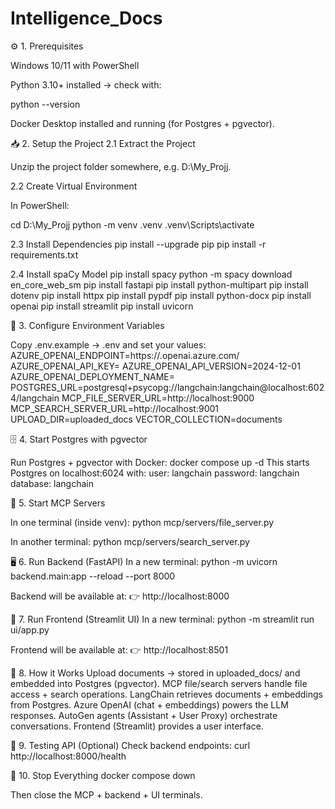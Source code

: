 # Intelligence_Docs

⚙️ 1. Prerequisites

Windows 10/11 with PowerShell

Python 3.10+ installed → check with:

python --version


Docker Desktop installed and running (for Postgres + pgvector).

📥 2. Setup the Project
2.1 Extract the Project

Unzip the project folder somewhere, e.g. D:\My_Projj.

2.2 Create Virtual Environment

In PowerShell:

cd D:\My_Projj
python -m venv .venv
.venv\Scripts\activate

2.3 Install Dependencies
pip install --upgrade pip
pip install -r requirements.txt

2.4 Install spaCy Model
pip install spacy
python -m spacy download en_core_web_sm
pip install fastapi
pip install python-multipart
pip install dotenv
pip install httpx
pip install pypdf
pip install python-docx
pip install openai
pip install streamlit
pip install uvicorn

🔑 3. Configure Environment Variables

Copy .env.example → .env and set your values:
AZURE_OPENAI_ENDPOINT=https://<your-resource>.openai.azure.com/
AZURE_OPENAI_API_KEY=<your-key>
AZURE_OPENAI_API_VERSION=2024-12-01
AZURE_OPENAI_DEPLOYMENT_NAME=<your-deployment-name>
POSTGRES_URL=postgresql+psycopg://langchain:langchain@localhost:6024/langchain
MCP_FILE_SERVER_URL=http://localhost:9000
MCP_SEARCH_SERVER_URL=http://localhost:9001
UPLOAD_DIR=uploaded_docs
VECTOR_COLLECTION=documents

🗄️ 4. Start Postgres with pgvector

Run Postgres + pgvector with Docker:
docker compose up -d
This starts Postgres on localhost:6024 with:
user: langchain
password: langchain
database: langchain

📡 5. Start MCP Servers

In one terminal (inside venv):
python mcp/servers/file_server.py

In another terminal:
python mcp/servers/search_server.py

🖥️ 6. Run Backend (FastAPI)
In a new terminal:
python -m uvicorn backend.main:app --reload --port 8000

Backend will be available at:
👉 http://localhost:8000

🎨 7. Run Frontend (Streamlit UI)
In a new terminal:
python -m streamlit run ui/app.py

Frontend will be available at:
👉 http://localhost:8501

🤖 8. How it Works
Upload documents → stored in uploaded_docs/ and embedded into Postgres (pgvector).
MCP file/search servers handle file access + search operations.
LangChain retrieves documents + embeddings from Postgres.
Azure OpenAI (chat + embeddings) powers the LLM responses.
AutoGen agents (Assistant + User Proxy) orchestrate conversations.
Frontend (Streamlit) provides a user interface.

🧪 9. Testing API (Optional)
Check backend endpoints:
curl http://localhost:8000/health

🛑 10. Stop Everything
docker compose down


Then close the MCP + backend + UI terminals.

